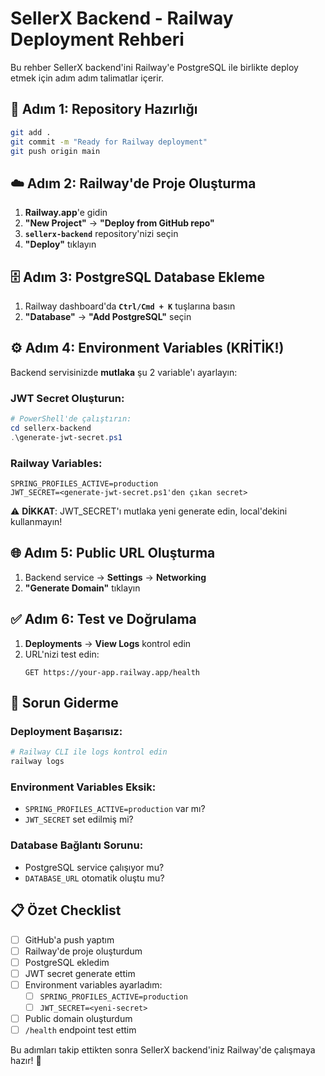 # SellerX Backend - Railway Deployment Rehberi

Bu rehber SellerX backend'ini Railway'e PostgreSQL ile birlikte deploy etmek için adım adım talimatlar içerir.

## 🚀 Adım 1: Repository Hazırlığı

```bash
git add .
git commit -m "Ready for Railway deployment"
git push origin main
```

## ☁️ Adım 2: Railway'de Proje Oluşturma

1. **Railway.app**'e gidin
2. **"New Project"** → **"Deploy from GitHub repo"**
3. **`sellerx-backend`** repository'nizi seçin
4. **"Deploy"** tıklayın

## 🗄️ Adım 3: PostgreSQL Database Ekleme

1. Railway dashboard'da **`Ctrl/Cmd + K`** tuşlarına basın
2. **"Database"** → **"Add PostgreSQL"** seçin

## ⚙️ Adım 4: Environment Variables (KRİTİK!)

Backend servisinizde **mutlaka** şu 2 variable'ı ayarlayın:

### JWT Secret Oluşturun:

```powershell
# PowerShell'de çalıştırın:
cd sellerx-backend
.\generate-jwt-secret.ps1
```

### Railway Variables:

```env
SPRING_PROFILES_ACTIVE=production
JWT_SECRET=<generate-jwt-secret.ps1'den çıkan secret>
```

⚠️ **DİKKAT**: JWT_SECRET'ı mutlaka yeni generate edin, local'dekini kullanmayın!

## 🌐 Adım 5: Public URL Oluşturma

1. Backend service → **Settings** → **Networking**
2. **"Generate Domain"** tıklayın

## ✅ Adım 6: Test ve Doğrulama

1. **Deployments** → **View Logs** kontrol edin
2. URL'nizi test edin:
   ```
   GET https://your-app.railway.app/health
   ```

## 🔧 Sorun Giderme

### Deployment Başarısız:

```bash
# Railway CLI ile logs kontrol edin
railway logs
```

### Environment Variables Eksik:

- `SPRING_PROFILES_ACTIVE=production` var mı?
- `JWT_SECRET` set edilmiş mi?

### Database Bağlantı Sorunu:

- PostgreSQL service çalışıyor mu?
- `DATABASE_URL` otomatik oluştu mu?

## 📋 Özet Checklist

- [ ] GitHub'a push yaptım
- [ ] Railway'de proje oluşturdum
- [ ] PostgreSQL ekledim
- [ ] JWT secret generate ettim
- [ ] Environment variables ayarladım:
  - [ ] `SPRING_PROFILES_ACTIVE=production`
  - [ ] `JWT_SECRET=<yeni-secret>`
- [ ] Public domain oluşturdum
- [ ] `/health` endpoint test ettim

Bu adımları takip ettikten sonra SellerX backend'iniz Railway'de çalışmaya hazır! 🎉
